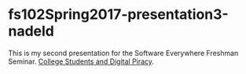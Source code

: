 # fs102Spring2017-presentation3-nadeld
This is my second presentation for the Software Everywhere Freshman Seminar.
[College Students and Digital Piracy](https://cdn.rawgit.com/nadeld/fs102Spring2017-presentation3-nadeld/e8970100/piracy.html).
